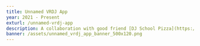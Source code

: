 ```yaml
---
title: Unnamed VRDJ App
year: 2021 - Present
exturl: /unnamed-vrdj-app
description: A collaboration with good friend [DJ School Pizza](https://twitter.com/djschoolpizza) and [Ravestation Records](https://twitter.com/ravestationrec); this is a custom Unity application for Virtual Reality DJ performances.
banner: /assets/unnamed_vrdj_app_banner_500x120.png
---
```

